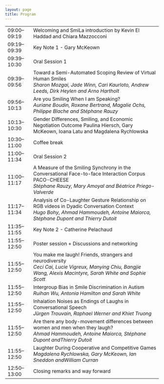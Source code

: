 ```yaml
---
layout: page
title: Program
---
```


<div align="center">

<table>
<tr><td>09:00–09:19</td><td>Welcoming and SmiLa introduction by Kevin El Haddad and Chiara Mazzocconi</td></tr>
<tr><td>09:19–09:39</td><td>Key Note 1 - Gary McKeown</td></tr>
<tr><td>09:39–10:30</td><td>Oral Session 1</td></tr>
<tr><td>09:39–09:56</td><td>Toward a Semi-Automated Scoping Review of Virtual Human Smiles<br><i>Sharon Mozgai, Jade Winn, Cari Kaurloto, Andrew Leeds, Dirk Heylen and Arno Hartholt</i></td></tr>
<tr><td>09:56–10:13</td><td>Are you Smiling When I am Speaking?
<br><i>Auriane Boudin, Roxane Bertrand, Magalie Ochs, Philippe Blache and Stéphane Rauzy</i></td></tr>
<tr><td>10:13–10:30</td><td>Gender Differences, Smiling, and Economic Negotiation Outcome Paulina Hiersch, Gary McKeown, Ioana Latu and Magdalena Rychlowska</td></tr>
<tr><td>10:30–11:00</td><td>Coffee break</td></tr>
<tr><td>11:00–11:34</td><td>Oral Session 2</td></tr>
<tr><td>11:00–11:17</td><td>A Measure of the Smiling Synchrony in the Conversational Face-to-face Interaction Corpus PACO-CHEESE<br><i>Stéphane Rauzy, Mary Amoyal and Béatrice Priego-Valverde</i></td></tr>
<tr><td>11:17–11:34</td><td>Analysis of Co-Laughter Gesture Relationship on RGB videos in Dyadic Conversation Context<br><i>Hugo Bohy, Ahmad Hammoudeh, Antoine Maiorca, Stéphane Dupont and Thierry Dutoit</i></td></tr>
<tr><td>11:35–11:55</td><td>Key Note 2 - Catherine Pelachaud</td></tr>
<tr><td>11:55–12:50</td><td>Poster session + Discussions and networking</td></tr>
<tr><td>11:55–12:50</td><td>You make me laugh! Friends, strangers and neurodiversity<br><i>Ceci Cai, Lucie Vigreux, Manying Chiu, Bangjie Wang, Alexis Macintyre, Sarah White and Sophie Scott</i></td></tr>
<tr><td>11:55–12:50</td><td>Intergroup Bias in Smile Discrimination in Autism<br><i>Ruihan Wu, Antonia Hamilton and Sarah White</i></td></tr>
<tr><td>11:55–12:50</td><td>Inhalation Noises as Endings of Laughs in Conversational Speech<br><i>Jürgen Trouvain, Raphael Werner and Khiet Truong</i></td></tr>
<tr><td>11:55–12:50</td><td>Are there any body-movement differences between women and men when they laugh?<br><i>Ahmad Hammoudeh, Antoine Maiorca, Stéphane Dupont andThierry Dutoit</i></td></tr>
<tr><td>11:55–12:50</td><td>Laughter During Cooperative and Competitive Games<br><i>Magdalena Rychlowska, Gary McKeown, Ian Sneddon andWilliam Curran</i></td></tr>
<tr><td>12:50–13:00</td><td>Closing remarks and way forward</td></tr>
</table>

</div>